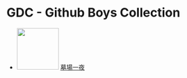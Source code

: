 # GDC - Github Boys Collection

* <img src="https://avatars1.githubusercontent.com/u/2155555?v=3&s=466" width="96px" height="96px"> [墓場一夜](https://github.com/hakaba-hitoyo)
